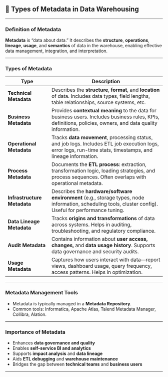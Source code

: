 ## 📘 Types of Metadata in Data Warehousing

---

### **Definition of Metadata**

**Metadata** is “data about data.” It describes the **structure**, **operations**, **lineage**, **usage**, and **semantics** of data in the warehouse, enabling effective data management, integration, and interpretation.

---

### **Types of Metadata**

| **Type**                  | **Description** |
|---------------------------|-----------------|
| **Technical Metadata**     | Describes the **structure**, **format**, and **location** of data. Includes data types, field lengths, table relationships, source systems, etc. |
| **Business Metadata**      | Provides **contextual meaning** to the data for business users. Includes business rules, KPIs, definitions, policies, owners, and data quality information. |
| **Operational Metadata**   | Tracks **data movement**, processing status, and job logs. Includes ETL job execution logs, error logs, run-time stats, timestamps, and lineage information. |
| **Process Metadata**       | Documents the **ETL process**: extraction, transformation logic, loading strategies, and process sequences. Often overlaps with operational metadata. |
| **Infrastructure Metadata**| Describes the **hardware/software environment** (e.g., storage types, node information, scheduling tools, cluster config). Useful for performance tuning. |
| **Data Lineage Metadata**  | Tracks **origins and transformations** of data across systems. Helps in auditing, troubleshooting, and regulatory compliance. |
| **Audit Metadata**         | Contains information about **user access, changes,** and **data usage history**. Supports data governance and security audits. |
| **Usage Metadata**         | Captures how users interact with data—report views, dashboard usage, query frequency, access patterns. Helps in optimization. |

---

### **Metadata Management Tools**

- Metadata is typically managed in a **Metadata Repository**.
- Common tools: Informatica, Apache Atlas, Talend Metadata Manager, Collibra, Alation.

---

### **Importance of Metadata**

- Enhances **data governance and quality**
- Enables **self-service BI and analytics**
- Supports **impact analysis** and **data lineage**
- Aids **ETL debugging** and **warehouse maintenance**
- Bridges the gap between **technical teams** and **business users**

---
